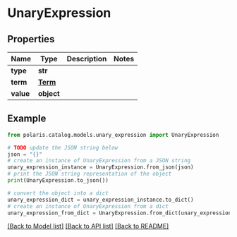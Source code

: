 <!--

 Copyright (c) 2024 Snowflake Computing Inc.
 
 Licensed under the Apache License, Version 2.0 (the "License");
 you may not use this file except in compliance with the License.
 You may obtain a copy of the License at
 
      http://www.apache.org/licenses/LICENSE-2.0
 
 Unless required by applicable law or agreed to in writing, software
 distributed under the License is distributed on an "AS IS" BASIS,
 WITHOUT WARRANTIES OR CONDITIONS OF ANY KIND, either express or implied.
 See the License for the specific language governing permissions and
 limitations under the License.

-->
# UnaryExpression

## Properties

Name | Type | Description | Notes
------------ | ------------- | ------------- | -------------
**type** | **str** |  | 
**term** | [**Term**](Term.md) |  | 
**value** | **object** |  | 

## Example

```python
from polaris.catalog.models.unary_expression import UnaryExpression

# TODO update the JSON string below
json = "{}"
# create an instance of UnaryExpression from a JSON string
unary_expression_instance = UnaryExpression.from_json(json)
# print the JSON string representation of the object
print(UnaryExpression.to_json())

# convert the object into a dict
unary_expression_dict = unary_expression_instance.to_dict()
# create an instance of UnaryExpression from a dict
unary_expression_from_dict = UnaryExpression.from_dict(unary_expression_dict)
```
[[Back to Model list]](../README.md#documentation-for-models) [[Back to API list]](../README.md#documentation-for-api-endpoints) [[Back to README]](../README.md)


